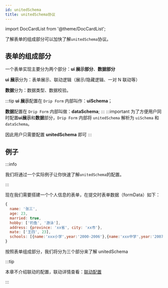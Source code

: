 ```yaml
---
id: unitedSchema
title: unitedSchema协议
---
```


import DocCardList from '@theme/DocCardList';

了解表单的组成部分可以加快了解`unitedSchema`协议。

## 表单的组成部分

一个表单实现主要分为两个部分：**ui 展示部分**、**数据部分**

**ui 展示**分为：表单展示、联动逻辑（展示/隐藏逻辑、一对 N 联动等）

**数据**分为：数据类型、数据校验。

:::tip
**ui 展示**配置在 `Drip Form` 内部叫作：**uiSchema**；

**数据**配置在 `Drip Form` 内部叫做：**dataSchema**;
:::
:::important
为了方便用户同时配置**ui展示**和**数据**部分，`Drip Form` 内部将 `unitedSchema` 解析为 `uiSchema` 和 `dataSchema`。

因此用户只需要配置 **unitedSchema** 即可
:::

## 例子

:::info

我们将通过一个实际例子让你快速了解`unitedSchema`的配置。

:::

现在我们需要搭建一个个人信息的表单，在提交时表单数据（formData）如下：

```js
{
  name: '张三',
  age: 23,
  married: true,
  hobby: ['钓鱼', '游泳'],
  address: {province: 'xx省', city: 'xx市'},
  mate: ['王四', 23],
  schools: [{name:'xxx小学',year:'2000-2006'},{name:'xxx中学',year:'2007-2010'}]
}
```

按照表单组成部分，我们将分为三个部分来了解 unitedSchema

<DocCardList />

:::tip

本章不介绍联动的配置，联动详情查看：[联动配置](../use/control)

:::
